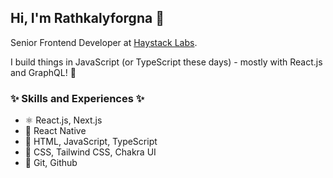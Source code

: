 ## Hi, I'm Rathkalyforgna 👋

Senior Frontend Developer at [Haystack Labs](https://labs.haystack.asia/).

I build things in JavaScript (or TypeScript these days) - mostly with React.js and GraphQL! 💚

### ✨ Skills and Experiences ✨
- ⚛ React.js, Next.js
- 📱 React Native
- 🧱 HTML, JavaScript, TypeScript
- 💄 CSS, Tailwind CSS, Chakra UI
- 🙈 Git, Github
